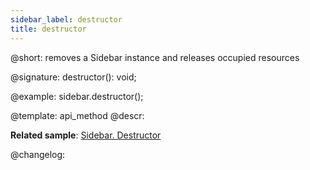```yaml
---
sidebar_label: destructor
title: destructor
---          
```


@short: removes a Sidebar instance and releases occupied resources

@signature: destructor(): void;

@example:
sidebar.destructor();


@template: api_method
@descr:

**Related sample**: [Sidebar. Destructor](https://snippet.dhtmlx.com/7bwnymvz)

@changelog:
